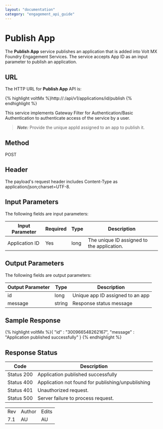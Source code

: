 ```yaml
---
layout: "documentation"
category: "engagement_api_guide"
---
```

                             


Publish App
===========

The **Publish App** service publishes an application that is added into Volt MX Foundry Engagement Services. The service accepts App ID as an input parameter to publish an application.

URL
---

The HTTP URL for **Publish App** API is:

{% highlight voltMx %}http://<host>:<port>/api/v1/applications/id/publish
{% endhighlight %}

This service implements Gateway Filter for Authentication/Basic Authentication to authenticate access of the service by a user.

> **_Note:_** Provide the unique appId assigned to an app to publish it.  

Method
------

POST

Header
------

The payload's request header includes Content-Type as application/json;charset=UTF-8.

Input Parameters
----------------

The following fields are input parameters:

  
| Input Parameter | Required | Type | Description |
| --- | --- | --- | --- |
| Application ID | Yes | long | The unique ID assigned to the application. |

Output Parameters
-----------------

The following fields are output parameters:

  
| Output Parameter | Type | Description |
| --- | --- | --- |
| id | long | Unique app ID assigned to an app |
| message | string | Response status message |

Sample Response
---------------

{% highlight voltMx %}{
  "id" : "300966548262167",
  "message" : "Application published successfully"
}
{% endhighlight %}

Response Status
---------------

  
| Code | Description |
| --- | --- |
| Status 200 | Application published successfully |
| Status 400 | Application not found for publishing/unpublishing |
| Status 401 | Unauthorized request. |
| Status 500 | Server failure to process request. |

<table class="TableStyle-RevisionTable" cellspacing="0" style="margin-left: 0;margin-right: auto;mc-table-style: url('../Resources/TableStyles/RevisionTable.css');" data-mc-conditions="Default.HTML"><colgroup><col class="TableStyle-RevisionTable-Column-Column1"> <col class="TableStyle-RevisionTable-Column-Column1"> <col class="TableStyle-RevisionTable-Column-Column1"></colgroup><tbody><tr class="TableStyle-RevisionTable-Body-Body1"><td class="TableStyle-RevisionTable-BodyE-Column1-Body1">Rev</td><td class="TableStyle-RevisionTable-BodyE-Column1-Body1">Author</td><td class="TableStyle-RevisionTable-BodyD-Column1-Body1">Edits</td></tr><tr class="TableStyle-RevisionTable-Body-Body1"><td class="TableStyle-RevisionTable-BodyB-Column1-Body1">7.1</td><td class="TableStyle-RevisionTable-BodyB-Column1-Body1">AU</td><td class="TableStyle-RevisionTable-BodyA-Column1-Body1">AU</td></tr></tbody></table>
